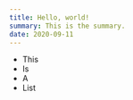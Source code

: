 ```yaml
---
title: Hello, world!
summary: This is the summary.
date: 2020-09-11
---
```


- This
- Is
- A
- List
